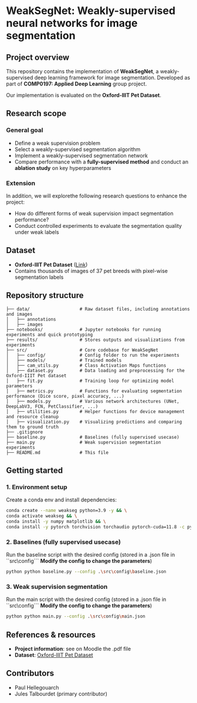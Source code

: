 # WeakSegNet: Weakly-supervised neural networks for image segmentation

## Project overview
This repository contains the implementation of **WeakSegNet**, a weakly-supervised deep learning framework for image segmentation. Developed as part of **COMP0197: Applied Deep Learning** group project.

Our implementation is evaluated on the **Oxford-IIIT Pet Dataset**.

## Research scope
### General goal
- Define a weak supervision problem
- Select a weakly-supervised segmentation algorithm
- Implement a weakly-supervised segmentation network
- Compare performance with a **fully-supervised method** and conduct an **ablation study** on key hyperparameters

### Extension
In addition, we will explorethe following research questions to enhance the project:
- How do different forms of weak supervision impact segmentation performance?
- Conduct controlled experiments to evaluate the segmentation quality under weak labels

## Dataset
- **Oxford-IIIT Pet Dataset** ([Link](https://www.robots.ox.ac.uk/~vgg/data/pets/))
- Contains thousands of images of 37 pet breeds with pixel-wise segmentation labels

## Repository structure
```
├── data/                   # Raw dataset files, including annotations and images
│   ├── annotations   
│   ├── images
├── notebooks/              # Jupyter notebooks for running experiments and quick prototyping
├── results/                # Stores outputs and visualizations from experiments
├── src/                    # Core codebase for WeakSegNet
│   ├── config/             # Config folder to run the experiments
│   ├── models/             # Trained models
│   ├── cam_utils.py        # Class Activation Maps functions
│   ├── dataset.py          # Data loading and preprocessing for the Oxford-IIIT Pet dataset
│   ├── fit.py              # Training loop for optimizing model parameters
│   ├── metrics.py          # Functions for evaluating segmentation performance (Dice score, pixel accuracy, ...)
│   ├── models.py           # Various network architectures (UNet, DeepLabV3, FCN, PetClassifier, ...)
│   ├── utilities.py        # Helper functions for device management and resource cleanup
│   ├── visualization.py    # Visualizing predictions and comparing them to ground truth
├── .gitignore
├── baseline.py             # Baselines (fully supervised usecase)
├── main.py                 # Weak supervision segmentation experiments
├── README.md               # This file
```

## Getting started
### 1️. Environment setup
Create a conda env and install dependencies:
```sh
conda create --name weakseg python=3.9 -y && \
conda activate weakseg && \
conda install -y numpy matplotlib && \
conda install -y pytorch torchvision torchaudio pytorch-cuda=11.8 -c pytorch -c nvidia
```

### 2. Baselines (fully supervised usecase)
Run the baseline script with the desired config (stored in a .json file in ``src\config``` **Modify the config to change the parameters**)
```sh
python python baseline.py --config .\src\config\baseline.json
```

### 3. Weak supervision segmentation
Run the main script with the desired config (stored in a .json file in ``src\config``` **Modify the config to change the parameters**)
```sh
python python main.py --config .\src\config\main.json
```


## References & resources
- **Project information**: see on Moodle the .pdf file
- **Dataset**: [Oxford-IIIT Pet Dataset](https://www.robots.ox.ac.uk/~vgg/data/pets/)

## Contributors
- Paul Hellegouarch
- Jules Talbourdet (primary contributor)